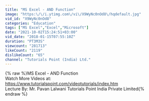 ```yaml
---
title: "MS Excel - AND Function"
image: "https:\/\/i.ytimg.com\/vi\/X9WyNc0nOd8\/hqdefault.jpg"
vid_id: "X9WyNc0nOd8"
categories: "Education"
tags: ["MS Excel","Excel","Microsoft"]
date: "2021-10-02T15:24:51+03:00"
vid_date: "2018-01-15T07:55:10Z"
duration: "PT3M3S"
viewcount: "281713"
likeCount: "2119"
dislikeCount: "65"
channel: "Tutorials Point (India) Ltd."
---
```

{% raw %}MS Excel - AND Function<br />Watch More Videos at: <br /><a rel="nofollow" target="blank" href="https://www.tutorialspoint.com/videotutorials/index.htm">https://www.tutorialspoint.com/videotutorials/index.htm</a><br />Lecture By: Mr. Pavan Lalwani Tutorials Point India Private Limited{% endraw %}
